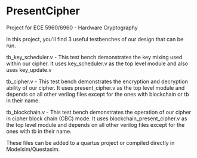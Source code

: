 # PresentCipher
Project for ECE 5960/6960 - Hardware Cryptography

In this project, you'll find 3 useful testbenches of our design that can be run.

tb_key_scheduler.v - This test bench demonstrates the key mixing used within our cipher. It uses key_scheduler.v as the top level module and also uses key_update.v

tb_cipher.v - This test bench demonstrates the encryption and decryption ability of our cipher. It uses present_cipher.v as the top level module and depends on all other verilog files except for the ones with blockchain or tb in their name.

tb_blockchain.v - This test bench demonstrates the operation of our cipher in cipher block chain (CBC) mode. It uses blockchain_present_cipher.v as the top level module and depends on all other verilog files except for the ones with tb in their name.

These files can be added to a quartus project or compiled directly in Modelsim/Questasim.